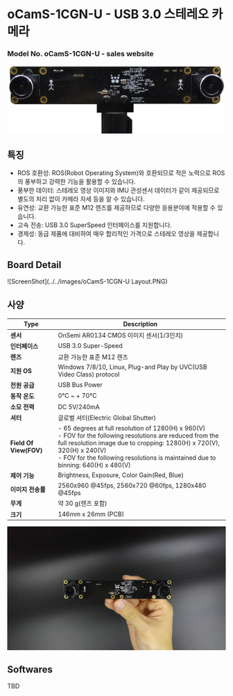 # oCamS-1CGN-U - USB 3.0 스테레오 카메라
### Model No. oCamS-1CGN-U - sales website

![ScreenShot](../../images/oCamS-1CGN-U.png)

## 특징
* ROS 호환성: ROS(Robot Operating System)와 호환되므로 적은 노력으로 ROS의 풍부하고 강력한 기능을 활용할 수 있습니다.
* 풍부한 데이터: 스테레오 영상 이미지와 IMU 관성센서 데이터가 같이 제공되므로 별도의 처리 없이 카메라 자세 등을 알 수 있습니다.
* 유연성: 교환 가능한 표준 M12 렌즈를 제공하므로 다양한 응용분야에 적용할 수 있습니다.
* 고속 전송: USB 3.0 SuperSpeed 인터페이스를 지원합니다.
* 경제성: 동급 제품에 대비하여 매우 합리적인 가격으로 스테레오 영상을 제공합니다.

## Board Detail

![ScreenShot](../../images/oCamS-1CGN-U Layout.PNG)


## 사양
Type | Description |
------|------|
**센서** | OnSemi AR0134 CMOS 이미지 센서(1/3인치) |
**인터페이스** | USB 3.0 Super-Speed |
**렌즈** | 교환 가능한 표준 M12 렌즈 | 
**지원 OS** | Windows 7/8/10, Linux, Plug-and Play by UVC(USB Video Class) protocol | 
**전원 공급** | USB Bus Power | 
**동작 온도** | 0°C ~ + 70°C |
**소모 전력** | DC 5V/240mA |
**셔터** | 글로벌 셔터(Electric Global Shutter) |
**Field Of View(FOV)** | - 65 degrees at full resolution of 1280(H) x 960(V)</br> - FOV for the following resolutions are reduced from the full resolution image due to cropping: 1280(H) x 720(V), 320(H) x 240(V)</br> - FOV for the following resolutions is maintained due to binning: 640(H) x 480(V) |
**제어 기능** | Brightness, Exposure, Color Gain(Red, Blue) | 
**이미지 전송률** | 2560x960 @45fps, 2560x720 @60fps, 1280x480 @45fps | 
**무게** | 약 30 g(렌즈 포함) | 
**크기** | 146mm x 26mm (PCB) | 

![ScreenShot](../../images/oCamS-1CGN-U_poster.jpg)

## Softwares
TBD
